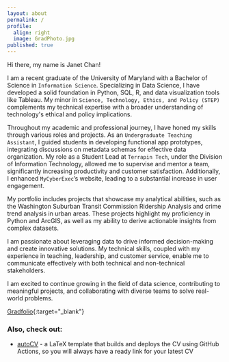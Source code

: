 ```yaml
---
layout: about
permalink: /
profile:
  align: right
  image: GradPhoto.jpg
published: true
---
```

Hi there, my name is Janet Chan!

I am a recent graduate of the University of Maryland with a Bachelor of Science in `Information Science`. Specializing in Data Science, I have developed a solid foundation in Python, SQL, R, and data visualization tools like Tableau. My minor in `Science, Technology, Ethics, and Policy (STEP)` complements my technical expertise with a broader understanding of technology's ethical and policy implications.

Throughout my academic and professional journey, I have honed my skills through various roles and projects. As an `Undergraduate Teaching Assistant`, I guided students in developing functional app prototypes, integrating discussions on metadata schemas for effective data organization. My role as a Student Lead at `Terrapin Tech`, under the Division of Information Technology, allowed me to supervise and mentor a team, significantly increasing productivity and customer satisfaction. Additionally, I enhanced `MyCyberExec`’s website, leading to a substantial increase in user engagement.

My portfolio includes projects that showcase my analytical abilities, such as the Washington Suburban Transit Commission Ridership Analysis and crime trend analysis in urban areas. These projects highlight my proficiency in Python and ArcGIS, as well as my ability to derive actionable insights from complex datasets.

I am passionate about leveraging data to drive informed decision-making and create innovative solutions. My technical skills, coupled with my experience in teaching, leadership, and customer service, enable me to communicate effectively with both technical and non-technical stakeholders.

I am excited to continue growing in the field of data science, contributing to meaningful projects, and collaborating with diverse teams to solve real-world problems.

[Gradfolio](https://github.com/jitinnair1/gradfolio){:target="_blank"} 


### Also, check out:

- [autoCV](https://github.com/jitinnair1/autocv) - a LaTeX template that builds and deploys the CV using GitHub Actions, so you will always have a ready link for your latest CV
